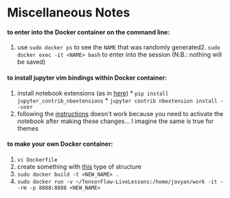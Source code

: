 # Miscellaneous Notes

#### to enter into the Docker container on the command line: 

1. use `sudo docker ps` to see the `NAME` that was randomly generated2. `sudo docker exec -it <NAME> bash` to enter into the session (N.B.: nothing will be saved)


#### to install jupyter vim bindings within Docker container:

1. install notebook extensions (as in [here](https://github.com/ipython-contrib/jupyter_contrib_nbextensions#installation))
        * `pip install jupyter_contrib_nbextensions`
        * `jupyter contrib nbextension install --user`
2. following the [instructions](https://github.com/lambdalisue/jupyter-vim-binding/wiki/Installation) doesn't work because you need to activate the notebook after making these changes... I imagine the same is true for themes

#### to make your own Docker container:

1. `vi Dockerfile`
2. create something with [this](https://raw.githubusercontent.com/jupyter/docker-stacks/master/tensorflow-notebook/Dockerfile) type of structure
3. `sudo docker build -t <NEW_NAME> .`
4. `sudo docker run -v ~/TensorFlow-LiveLessons:/home/jovyan/work -it --rm -p 8888:8888 <NEW_NAME>`

